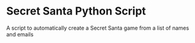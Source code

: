 # Secret Santa Python Script
A script to automatically create a Secret Santa game from a list of names and emails
